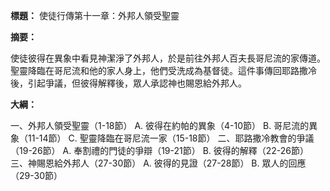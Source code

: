 **標題：** 使徒行傳第十一章：外邦人領受聖靈

**摘要：**

使徒彼得在異象中看見神潔淨了外邦人，於是前往外邦人百夫長哥尼流的家傳道。聖靈降臨在哥尼流和他的家人身上，他們受洗成為基督徒。這件事傳回耶路撒冷後，引起爭議，但彼得解釋後，眾人承認神也賜恩給外邦人。

**大綱：**

一、外邦人領受聖靈（1-18節）
    A. 彼得在約帕的異象（4-10節）
    B. 哥尼流的異象（11-14節）
    C. 聖靈降臨在哥尼流一家（15-18節）
二、耶路撒冷教會的爭議（19-26節）
    A. 奉割禮的門徒的爭辯（19-21節）
    B. 彼得的解釋（22-26節）
三、神賜恩給外邦人（27-30節）
    A. 彼得的見證（27-28節）
    B. 眾人的回應（29-30節）
